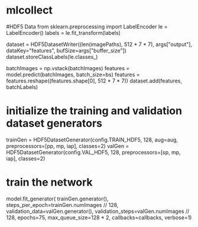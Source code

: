 # mlcollect

#HDF5 Data
from sklearn.preprocessing import LabelEncoder
le = LabelEncoder()
labels = le.fit_transform(labels)

dataset = HDF5DatasetWriter((len(imagePaths), 512 * 7 * 7), args["output"], dataKey="features", bufSize=args["buffer_size"])
dataset.storeClassLabels(le.classes_)

batchImages = np.vstack(batchImages)
features = model.predict(batchImages, batch_size=bs)
features = features.reshape((features.shape[0], 512 * 7 * 7))
dataset.add(features, batchLabels)

# initialize the training and validation dataset generators
trainGen = HDF5DatasetGenerator(config.TRAIN_HDF5, 128, aug=aug, preprocessors=[pp, mp, iap], classes=2)
valGen = HDF5DatasetGenerator(config.VAL_HDF5, 128, preprocessors=[sp, mp, iap], classes=2)

# train the network
model.fit_generator(
    trainGen.generator(),
    steps_per_epoch=trainGen.numImages // 128,
    validation_data=valGen.generator(),
    validation_steps=valGen.numImages // 128,
    epochs=75,
    max_queue_size=128 * 2,
    callbacks=callbacks, verbose=1)